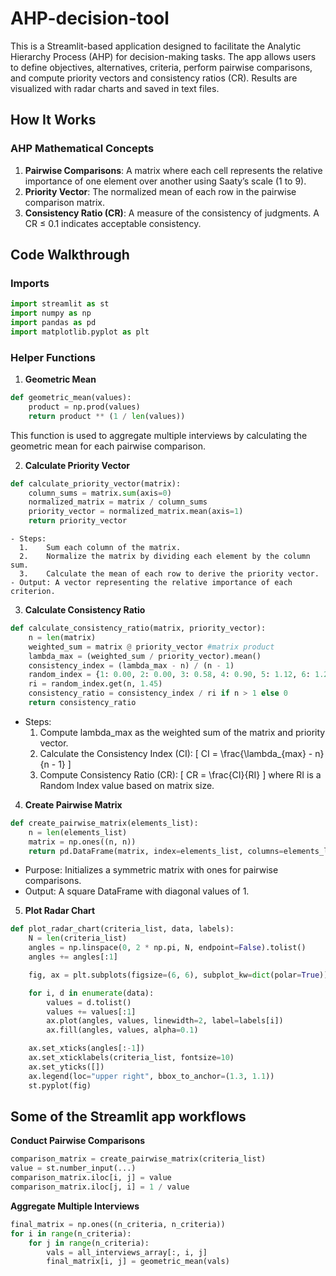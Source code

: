 # AHP-decision-tool

This is a Streamlit-based application designed to facilitate the Analytic Hierarchy Process (AHP) for decision-making tasks. The app allows users to define objectives, alternatives, criteria, perform pairwise comparisons, and compute priority vectors and consistency ratios (CR). Results are visualized with radar charts and saved in text files.

## How It Works

### AHP Mathematical Concepts
1. **Pairwise Comparisons**: A matrix where each cell represents the relative importance of one element over another using Saaty’s scale (1 to 9).
2. **Priority Vector**: The normalized mean of each row in the pairwise comparison matrix.
3. **Consistency Ratio (CR)**: A measure of the consistency of judgments. A CR ≤ 0.1 indicates acceptable consistency.

## Code Walkthrough

### Imports 
```python
import streamlit as st
import numpy as np
import pandas as pd
import matplotlib.pyplot as plt
```

### Helper Functions 
1. **Geometric Mean**
```python
def geometric_mean(values):
    product = np.prod(values)
    return product ** (1 / len(values))
```
This function is used to aggregate multiple interviews by calculating the geometric mean for each pairwise comparison.

2. **Calculate Priority Vector**
```python
def calculate_priority_vector(matrix):
    column_sums = matrix.sum(axis=0)
    normalized_matrix = matrix / column_sums
    priority_vector = normalized_matrix.mean(axis=1)
    return priority_vector
```
	- Steps:
	  1.	Sum each column of the matrix.
	  2.	Normalize the matrix by dividing each element by the column sum.
	  3.	Calculate the mean of each row to derive the priority vector.
	- Output: A vector representing the relative importance of each criterion.

 3. **Calculate Consistency Ratio**
```python
def calculate_consistency_ratio(matrix, priority_vector):
    n = len(matrix)
    weighted_sum = matrix @ priority_vector #matrix product
    lambda_max = (weighted_sum / priority_vector).mean()
    consistency_index = (lambda_max - n) / (n - 1)
    random_index = {1: 0.00, 2: 0.00, 3: 0.58, 4: 0.90, 5: 1.12, 6: 1.24, 7: 1.32, 8: 1.41, 9: 1.45}
    ri = random_index.get(n, 1.45)
    consistency_ratio = consistency_index / ri if n > 1 else 0
    return consistency_ratio
```
- Steps:
	1.	Compute lambda_max as the weighted sum of the matrix and priority vector.
	2.	Calculate the Consistency Index (CI):
[
CI = \frac{\lambda_{max} - n}{n - 1}
]
	3.	Compute Consistency Ratio (CR):
[
CR = \frac{CI}{RI}
]
where RI is a Random Index value based on matrix size.

4. **Create Pairwise Matrix**
```python
def create_pairwise_matrix(elements_list):
    n = len(elements_list)
    matrix = np.ones((n, n))
    return pd.DataFrame(matrix, index=elements_list, columns=elements_list)
```
- Purpose: Initializes a symmetric matrix with ones for pairwise comparisons.
- Output: A square DataFrame with diagonal values of 1.

5. **Plot Radar Chart**
```python
def plot_radar_chart(criteria_list, data, labels):
    N = len(criteria_list)
    angles = np.linspace(0, 2 * np.pi, N, endpoint=False).tolist()
    angles += angles[:1]

    fig, ax = plt.subplots(figsize=(6, 6), subplot_kw=dict(polar=True))

    for i, d in enumerate(data):
        values = d.tolist()
        values += values[:1]
        ax.plot(angles, values, linewidth=2, label=labels[i])
        ax.fill(angles, values, alpha=0.1)

    ax.set_xticks(angles[:-1])
    ax.set_xticklabels(criteria_list, fontsize=10)
    ax.set_yticks([])
    ax.legend(loc="upper right", bbox_to_anchor=(1.3, 1.1))
    st.pyplot(fig)
```

## Some of the Streamlit app workflows 
**Conduct Pairwise Comparisons**
```python
comparison_matrix = create_pairwise_matrix(criteria_list)
value = st.number_input(...)
comparison_matrix.iloc[i, j] = value
comparison_matrix.iloc[j, i] = 1 / value
```
**Aggregate Multiple Interviews**
```python
final_matrix = np.ones((n_criteria, n_criteria))
for i in range(n_criteria):
    for j in range(n_criteria):
        vals = all_interviews_array[:, i, j]
        final_matrix[i, j] = geometric_mean(vals)
```
